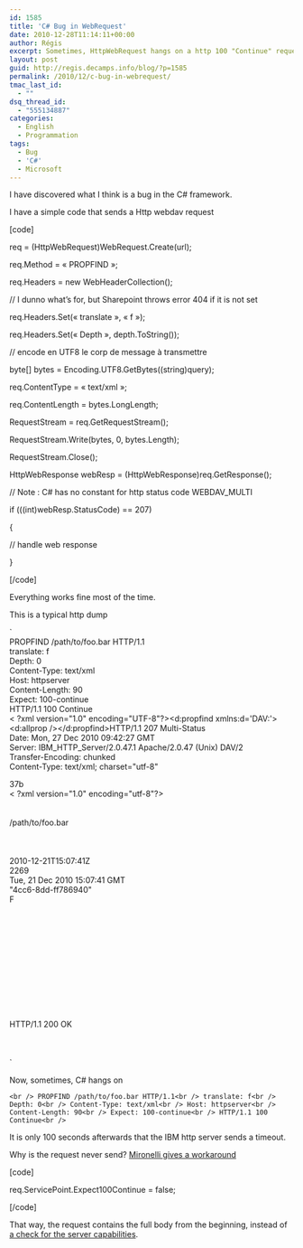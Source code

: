 ```yaml
---
id: 1585
title: 'C# Bug in WebRequest'
date: 2010-12-28T11:14:11+00:00
author: Régis
excerpt: Sometimes, HttpWebRequest hangs on a http 100 "Continue" request
layout: post
guid: http://regis.decamps.info/blog/?p=1585
permalink: /2010/12/c-bug-in-webrequest/
tmac_last_id:
  - ""
dsq_thread_id:
  - "555134887"
categories:
  - English
  - Programmation
tags:
  - Bug
  - 'C#'
  - Microsoft
---
```

I have discovered what I think is a bug in the C# framework.

I have a simple code that sends a Http webdav request
  
[code]
  
req = (HttpWebRequest)WebRequest.Create(url);
  
req.Method = « PROPFIND »;
  
req.Headers = new WebHeaderCollection();
  
// I dunno what&rsquo;s for, but Sharepoint throws error 404 if it is not set
  
req.Headers.Set(« translate », « f »);
  
req.Headers.Set(« Depth », depth.ToString());

// encode en UTF8 le corp de message à transmettre
  
byte[] bytes = Encoding.UTF8.GetBytes((string)query);

req.ContentType = « text/xml »;
  
req.ContentLength = bytes.LongLength;

RequestStream = req.GetRequestStream();
  
RequestStream.Write(bytes, 0, bytes.Length);
  
RequestStream.Close();
  
HttpWebResponse webResp = (HttpWebResponse)req.GetResponse();
  
// Note : C# has no constant for http status code WEBDAV_MULTI
  
if (((int)webResp.StatusCode) == 207)
      
{
   
// handle web response
       
}
  
[/code]

Everything works fine most of the time.

This is a typical http dump
  
`<br />
PROPFIND /path/to/foo.bar HTTP/1.1<br />
translate: f<br />
Depth: 0<br />
Content-Type: text/xml<br />
Host: httpserver<br />
Content-Length: 90<br />
Expect: 100-continue<br />
HTTP/1.1 100 Continue<br />
< ?xml version="1.0" encoding="UTF-8"?><d:propfind xmlns:d='DAV:'><d:allprop /></d:propfind>HTTP/1.1 207 Multi-Status<br />
Date: Mon, 27 Dec 2010 09:42:27 GMT<br />
Server: IBM_HTTP_Server/2.0.47.1 Apache/2.0.47 (Unix) DAV/2<br />
Transfer-Encoding: chunked<br />
Content-Type: text/xml; charset="utf-8"</p>
<p>37b<br />
< ?xml version="1.0" encoding="utf-8"?><br /><d:multistatus xmlns: D="DAV:" xmlns:ns0="DAV:"><br /><d:response xmlns:lp1="DAV:" xmlns:lp2="http://apache.org/dav/props/"><br /><d:href>/path/to/foo.bar</d:href><br /><d:propstat><br /><d:prop><br /><lp1:resourcetype /><br /><lp1:creationdate>2010-12-21T15:07:41Z</lp1:creationdate><br /><lp1:getcontentlength>2269</lp1:getcontentlength><br /><lp1:getlastmodified>Tue, 21 Dec 2010 15:07:41 GMT</lp1:getlastmodified><br /><lp1:getetag>"4cc6-8dd-ff786940"</lp1:getetag><br /><lp2:executable>F</lp2:executable><br /><d:supportedlock><br /><d:lockentry><br /><d:lockscope><d:exclusive /></d:lockscope><br /><d:locktype><d:write /></d:locktype><br /></d:lockentry><br /><d:lockentry><br /><d:lockscope><d:shared /></d:lockscope><br /><d:locktype><d:write /></d:locktype><br /></d:lockentry><br /></d:supportedlock><br /><d:lockdiscovery /><br /></d:prop><br /><d:status>HTTP/1.1 200 OK</d:status><br /></d:propstat><br /></d:response><br /></d:multistatus><br />
` 

Now, sometimes, C# hangs on
  
`<br />
PROPFIND /path/to/foo.bar HTTP/1.1<br />
translate: f<br />
Depth: 0<br />
Content-Type: text/xml<br />
Host: httpserver<br />
Content-Length: 90<br />
Expect: 100-continue<br />
HTTP/1.1 100 Continue<br />
` 

It is only 100 seconds afterwards that the IBM http server sends a timeout.

Why is the request never send? [Mironelli gives a workaround](http://haacked.com/archive/2004/05/15/http-web-request-expect-100-continue.aspx#1908)
  
[code]
  
req.ServicePoint.Expect100Continue = false;
  
[/code]

That way, the request contains the full body from the beginning, instead of [a check for the server capabilities](http://www.w3.org/Protocols/rfc2616/rfc2616-sec8.html#sec8.2.3).